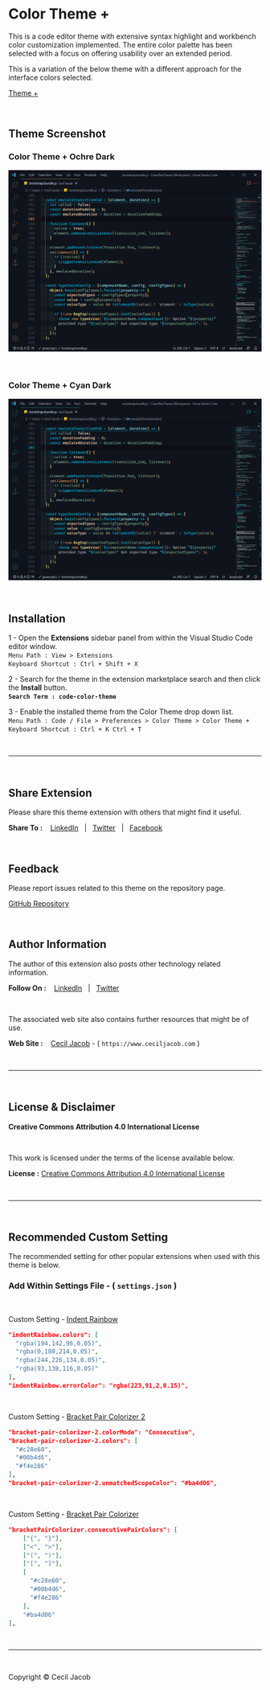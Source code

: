 # Color Theme +

This is a code editor theme with extensive syntax highlight and workbench color customization implemented. The entire color palette has been selected with a focus on offering usability over an extended period.<br>

This is a variation of the below theme with a different approach for the interface colors selected.<br>

[Theme +](https://marketplace.visualstudio.com/items?itemname=ceciljacob.code-plus-theme)

<br>

## Theme Screenshot

### Color Theme + Ochre Dark

![Color Theme + Ochre Dark](image/theme-dark-ochre-theme-screenshot.png)

<br>

### Color Theme + Cyan Dark

![Color Theme + Cyan Dark](image/theme-dark-cyan-theme-screenshot.png)

<br>

## Installation

1 - Open the __Extensions__ sidebar panel from within the Visual Studio Code editor window.<br>
`Menu Path : View > Extensions`<br>
`Keyboard Shortcut : Ctrl + Shift + X`

2 - Search for the theme in the extension marketplace search and then click the __Install__ button.<br>
__`Search Term : code-color-theme`__

3 - Enable the installed theme from the Color Theme drop down list.<br>
`Menu Path : Code / File > Preferences > Color Theme > Color Theme +`<br>
`Keyboard Shortcut : Ctrl + K Ctrl + T`

<br>
<hr>
<br>

## Share Extension

Please share this theme extension with others that might find it useful.<br>

__Share To :__ &nbsp;&nbsp; [LinkedIn](https://www.linkedin.com/shareArticle?mini=true&url=https://marketplace.visualstudio.com/items?itemname=ceciljacob.code-color-theme) &nbsp;&nbsp;|&nbsp;&nbsp; [Twitter](https://twitter.com/intent/tweet?url=https://marketplace.visualstudio.com/items?itemname=ceciljacob.code-color-theme) &nbsp;&nbsp;|&nbsp;&nbsp; [Facebook](https://www.facebook.com/sharer/sharer.php?u=https://marketplace.visualstudio.com/items?itemname=ceciljacob.code-color-theme)

<br>

## Feedback

Please report issues related to this theme on the repository page.<br>

[GitHub Repository](https://github.com/ceciljacob/code-color-theme/issues)

<br>

## Author Information

The author of this extension also posts other technology related information.<br>

__Follow On :__ &nbsp;&nbsp; [LinkedIn](https://www.linkedin.com/in/ceciljacob) &nbsp;&nbsp;|&nbsp;&nbsp; [Twitter](https://www.twitter.com/ceciljacob)

<br>

The associated web site also contains further resources that might be of use.<br>

__Web Site :__ &nbsp;&nbsp; [Cecil Jacob](https://www.ceciljacob.com) - ( `https://www.ceciljacob.com` )

<br>
<hr>
<br>

## License & Disclaimer

__Creative Commons Attribution 4.0 International License__

<br>

This work is licensed under the terms of the license available below.<br>

__License :__ [Creative Commons Attribution 4.0 International License](https://creativecommons.org/licenses/by/4.0/legalcode)

<br>
<hr>
<br>

## Recommended Custom Setting

The recommended setting for other popular extensions when used with this theme is below.<br>

### Add Within Settings File - ( `settings.json` )

<br>

Custom Setting - [Indent Rainbow](https://marketplace.visualstudio.com/items?itemName=oderwat.indentrainbow)

``` JSON
"indentRainbow.colors": [
  "rgba(194,142,96,0.05)",
  "rgba(0,180,214,0.05)",
  "rgba(244,226,134,0.05)",
  "rgba(93,138,116,0.05)"
],
"indentRainbow.errorColor": "rgba(223,91,2,0.15)",

```

<br>

Custom Setting - [Bracket Pair Colorizer 2](https://marketplace.visualstudio.com/items?itemName=coenraads.bracket-pair-colorizer-2)

``` JSON
"bracket-pair-colorizer-2.colorMode": "Consecutive",
"bracket-pair-colorizer-2.colors": [
  "#c28e60",
  "#00b4d6",
  "#f4e286"
],
"bracket-pair-colorizer-2.unmatchedScopeColor": "#ba4d06",

```

<br>

Custom Setting - [Bracket Pair Colorizer](https://marketplace.visualstudio.com/items?itemName=coenraads.bracket-pair-colorizer)

``` JSON
"bracketPairColorizer.consecutivePairColors": [
    ["{", "}"],
    ["<", ">"],
    ["(", ")"],
    ["[", "]"],
    [
      "#c28e60",
      "#00b4d6",
      "#f4e286"
    ],
    "#ba4d06"
],

```

<br>
<hr>
<br>

Copyright &copy; Cecil Jacob

<br>
